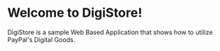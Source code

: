 Welcome to DigiStore!
=======

DigiStore is a sample Web Based Application that shows how to utilize PayPal's Digital Goods.